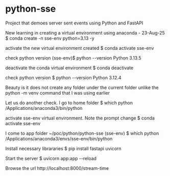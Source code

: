 # python-sse
Project that demoes server sent events using Python and FastAPI

New learning in creating a virtual environment using anaconda - 23-Aug-25
$ conda create -n sse-env python=3.13 -y

activate the new virtual environment created
$ conda activate sse-env

check python version
(sse-env)$ python --version
Python 3.13.5

deactivate the conda virtual environment
$ conda deactivate

check python version
$ python --version
Python 3.12.4

Beauty is it does not create any folder under the current folder unlike the
python -m venv command that I was using earlier

Let us do another check. I go to home folder
$ which python
/Applications/anaconda3/bin/python


activate sse-env virtual environment. Note the prompt change
$ conda activate sse-env  

I come to app folder ~/poc/python/python-sse
(sse-env) $ which python
/Applications/anaconda3/envs/sse-env/bin/python

Install necessary librararies
$ pip install fastapi uvicorn

Start the server
$ uvicorn app:app --reload

Browse the url
http://localhost:8000/stream-time

